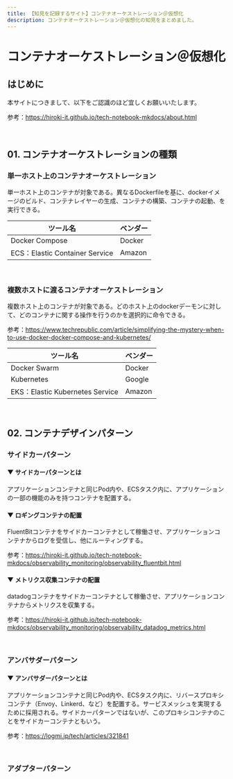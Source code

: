 ```yaml
---
title: 【知見を記録するサイト】コンテナオーケストレーション＠仮想化
description: コンテナオーケストレーション＠仮想化の知見をまとめました。
---
```


# コンテナオーケストレーション＠仮想化

## はじめに

本サイトにつきまして、以下をご認識のほど宜しくお願いいたします。

参考：https://hiroki-it.github.io/tech-notebook-mkdocs/about.html

<br>

## 01. コンテナオーケストレーションの種類

### 単一ホスト上のコンテナオーケストレーション

単一ホスト上のコンテナが対象である。異なるDockerfileを基に、dockerイメージのビルド、コンテナレイヤーの生成、コンテナの構築、コンテナの起動、を実行できる。

| ツール名                       | ベンダー |
| ------------------------------ | -------- |
| Docker Compose                 | Docker   |
| ECS：Elastic Container Service | Amazon   |

<br>

### 複数ホストに渡るコンテナオーケストレーション

複数ホスト上のコンテナが対象である。どのホスト上のdockerデーモンに対して、どのコンテナに関する操作を行うのかを選択的に命令できる。

参考：https://www.techrepublic.com/article/simplifying-the-mystery-when-to-use-docker-docker-compose-and-kubernetes/

| ツール名                        | ベンダー |
| ------------------------------- | -------- |
| Docker Swarm                    | Docker   |
| Kubernetes                      | Google   |
| EKS：Elastic Kubernetes Service | Amazon   |

<br>

## 02. コンテナデザインパターン

### サイドカーパターン

#### ▼ サイドカーパターンとは

アプリケーションコンテナと同じPod内や、ECSタスク内に、アプリケーションの一部の機能のみを持つコンテナを配置する。

#### ▼ ロギングコンテナの配置

FluentBitコンテナをサイドカーコンテナとして稼働させ、アプリケーションコンテナからログを受信し、他にルーティングする。

参考：https://hiroki-it.github.io/tech-notebook-mkdocs/observability_monitoring/observability_fluentbit.html

#### ▼ メトリクス収集コンテナの配置

datadogコンテナをサイドカーコンテナとして稼働させ、アプリケーションコンテナからメトリクスを収集する。

参考：https://hiroki-it.github.io/tech-notebook-mkdocs/observability_monitoring/observability_datadog_metrics.html

<br>

### アンバサダーパターン

#### ▼ アンバサダーパターンとは

アプリケーションコンテナと同じPod内や、ECSタスク内に、リバースプロキシコンテナ（Envoy、Linkerd、など）を配置する。サービスメッシュを実現するために採用される。サイドカーパターンではないが、このプロキシコンテナのことをサイドカーコンテナともいう。

参考：https://logmi.jp/tech/articles/321841

<br>

### アダプターパターン

